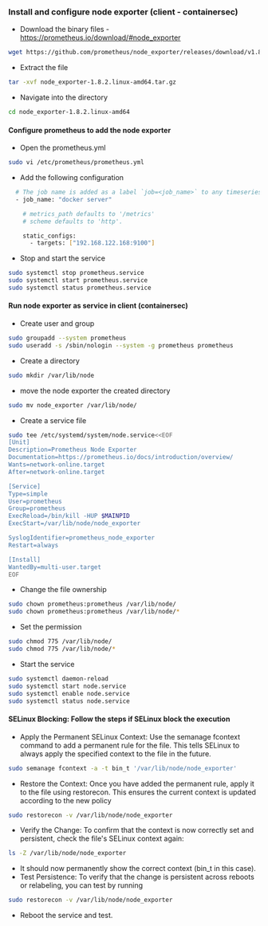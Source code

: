 ### Install and configure node exporter (client - containersec)
* Download the binary files - https://prometheus.io/download/#node_exporter
```bash
wget https://github.com/prometheus/node_exporter/releases/download/v1.8.2/node_exporter-1.8.2.linux-amd64.tar.gz
```
* Extract the file
```bash
tar -xvf node_exporter-1.8.2.linux-amd64.tar.gz
```
* Navigate into the directory 
```bash
cd node_exporter-1.8.2.linux-amd64
```
#### Configure prometheus to add the node exporter
* Open the prometheus.yml
```bash
sudo vi /etc/prometheus/prometheus.yml 
```
* Add the following configuration
```bash
  # The job name is added as a label `job=<job_name>` to any timeseries scraped from this config.
  - job_name: "docker server"

    # metrics_path defaults to '/metrics'
    # scheme defaults to 'http'.

    static_configs:
      - targets: ["192.168.122.168:9100"]
```
* Stop and start the service
```bash
sudo systemctl stop prometheus.service 
sudo systemctl start prometheus.service 
sudo systemctl status prometheus.service 
```
#### Run node exporter as service in client (containersec)
* Create user and group
```bash
sudo groupadd --system prometheus
sudo useradd -s /sbin/nologin --system -g prometheus prometheus
```
* Create a directory 
```bash
sudo mkdir /var/lib/node
```
* move the node exporter the created directory
```bash
sudo mv node_exporter /var/lib/node/
```
* Create a service file
```bash
sudo tee /etc/systemd/system/node.service<<EOF
[Unit]
Description=Prometheus Node Exporter
Documentation=https://prometheus.io/docs/introduction/overview/
Wants=network-online.target
After=network-online.target

[Service]
Type=simple
User=prometheus
Group=prometheus
ExecReload=/bin/kill -HUP $MAINPID
ExecStart=/var/lib/node/node_exporter

SyslogIdentifier=prometheus_node_exporter
Restart=always

[Install]
WantedBy=multi-user.target
EOF
```
* Change the file ownership
```bash
sudo chown prometheus:prometheus /var/lib/node/
sudo chown prometheus:prometheus /var/lib/node/*
```
* Set the permission
```bash
sudo chmod 775 /var/lib/node/
sudo chmod 775 /var/lib/node/*
```
* Start the service
```bash
sudo systemctl daemon-reload 
sudo systemctl start node.service 
sudo systemctl enable node.service 
sudo systemctl status node.service 
```
#### SELinux Blocking: Follow the steps if SELinux block the execution
* Apply the Permanent SELinux Context: Use the semanage fcontext command to add a permanent rule for the file. This tells SELinux to always apply the specified context to the file in the future.
```bash
sudo semanage fcontext -a -t bin_t '/var/lib/node/node_exporter'
```
* Restore the Context: Once you have added the permanent rule, apply it to the file using restorecon. This ensures the current context is updated according to the new policy
```bash
sudo restorecon -v /var/lib/node/node_exporter
```
* Verify the Change: To confirm that the context is now correctly set and persistent, check the file's SELinux context again:
```bash
ls -Z /var/lib/node/node_exporter
```
* It should now permanently show the correct context (bin_t in this case).
* Test Persistence: To verify that the change is persistent across reboots or relabeling, you can test by running
```bash
sudo restorecon -v /var/lib/node/node_exporter
```
* Reboot the service and test. 